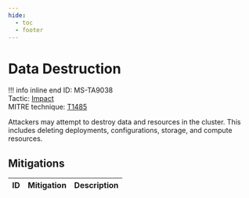 ```yaml
---
hide:
  - toc
  - footer
---
```


# Data Destruction

!!! info inline end
    ID: MS-TA9038<br>
    Tactic: [Impact](../tactics/Impact/index.md) <br>
    MITRE technique: [T1485](https://attack.mitre.org/techniques/T1485/)

Attackers may attempt to destroy data and resources in the cluster. This includes deleting deployments, configurations, storage, and compute resources.

## Mitigations

|ID|Mitigation|Description|
|--|----------|-----------|